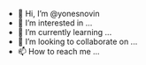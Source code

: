 - 👋 Hi, I’m @yonesnovin
- 👀 I’m interested in ...
- 🌱 I’m currently learning ...
- 💞️ I’m looking to collaborate on ...
- 📫 How to reach me ...

<!---
yonesnovin/yonesnovin is a ✨ special ✨ repository because its `README.md` (this file) appears on your GitHub profile.
You can click the Preview link to take a look at your changes.
--->
